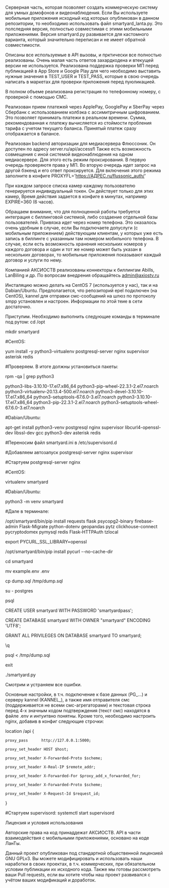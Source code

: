 Серверная часть, которая позволяет создать коммерческую систему для умных домофонов и видеонаблюдения. Если Вы используете мобильные приложения исходный код которых опубликован в данном репозитории, то необходимо использовать файл smartyard_lanta.py. Это полследняя версия, полностью совместимая с этими мобильными приложениями. Версия smartyard.py развивается для кастомного варианта, который значительно переписан и не имеет обратной совместимости.

Описаны все используемые в API вызовы, и прктически все полностью реализованы. Очень малая часть ответов захардкодена и втекущей версии не используется. 
Реализована поддержка проверки МП перед публикацией в App Store и Google Play для чего необходимо выставить нужные значения в TEST_USER и TEST_PASS, которые в свою очередь написать в маркетах для проверки приложения перед пуюликацией. 

В полном объеме реализована регистрация по телефонному номеру, с проверкой с помощью СМС.

Реализован прием платежей через ApplePay, GooglePay и SberPay через Сбербанк с использованием колбэка с ассимитричным шифрованием. Это позволяет принимать платежи в реальном времени. Сумма, рекомендованная к платежу вычисляется из стоймости пробления тарифа с учетом текущего баланса. Принятый платеж сразу отображается в балансе. 

Реализован backend авторизации для медиасервера Флюссоник. Он доступен по адресу server.ru/api/accessfl Также есть возможность совмещения с иной системой видеонаблюдения на одном медиасервере. Для этого есть режим проксирования. В первую очередь проверяютя права у МП. Во вторую очередь идет запрос на другой бэкенд и его ответ проксируется. Для включения этого режима заполните в конфиге PROXYFL='https://АДРЕС.ru/flussonic_auth/'

При каждом запросе списка камер каждому пользователю генерируется индивидуальный токен. Он действует только для этих камер, Время действия задается в конфиге в минутах, например EXPIRE=360 (6 часов).

Обращаем внимание, что для полноценной работы требуется интеграция с биллинговой системой, либо создаение отдельной базы пользователей. Привязка идет через номер телефона. Это оказалось очень удобным в случае, если Вы подключаете допуслуги (с мобильным приложением) действующим клиентам, у которых уже есть запись в биллинге с указанным там номером мобильного телефона. В случае, если есть возможность хранения нескольких номеров у каждого договора и один и тот же номер может быть указан в нескольких договорах, то мобильные приложения показывают каждый договор и услуги по нему.

Компанией АКСИОСТВ реализованы коннекторы к биллингам Abills, LanBiling и др. По вопросам внедрения обращайтесь admin@axiostv.ru

Инсталяцию можно делать на CentOS 7 (используется у нас), так и на Dabian/Ubuntu. Предполагается, что репозиторий epel подключен (на CentOS), kannel для отправки смс-сообщений на шлюз по протоколу smpp установлен и настроен. Информации по этой теие в сети достаточно. 

Приступим. Необходимо выполнить следующие команды в терминале под рутом:
cd /opt

mkdir smartyard


#CentOS:

yum install -y python3-virtualenv postgresql-server nginx supervisor asterisk redis

#Проверяем. В итоге должны установиться пакеты:

rpm -qa | grep python3

python3-libs-3.10.10-17.el7.x86_64
python3-pip-wheel-22.3.1-2.el7.noarch
python3-virtualenv-20.13.4-500.el7.noarch
python3-devel-3.10.10-17.el7.x86_64
python3-setuptools-67.6.0-3.el7.noarch
python3-3.10.10-17.el7.x86_64
python3-pip-22.3.1-2.el7.noarch
python3-setuptools-wheel-67.6.0-3.el7.noarch


#Dabian/Ubuntu:

apt-get install python3-venv postgresql nginx supervisor libcurl4-openssl-dev libssl-dev gcc python3-dev asterisk redis

#Переносим файл smartyard.ini в /etc/supervisord.d 

#Добавляем автозапуск postgresql-server nginx supervisor

#Стартуем postgresql-server nginx


#CentOS:

virtualenv smartyard


#Dabian/Ubuntu:

python3 -m venv smartyard


#Дале в терминале:

/opt/smartyard/bin/pip install requests flask psycopg2-binary firebase-admin Flask-Migrate python-dotenv geopandas pytz clickhouse-connect pycryptodomex pymysql redis Flask-HTTPAuth tzlocal

export PYCURL_SSL_LIBRARY=openssl

/opt/smartyard/bin/pip install pycurl --no-cache-dir
 

cd smartyard

mv example.env .env

cp dump.sql /tmp/dump.sql

su - postgres

psql

CREATE USER smartyard WITH PASSWORD 'smartyardpass';

CREATE DATABASE smartyard WITH OWNER "smartyard" ENCODING 'UTF8';

GRANT ALL PRIVILEGES ON DATABASE smartyard TO smartyard;

\q

psql < /tmp/dump.sql

exit

./smartyard.py

Смотрим и устраняем все ошибки.

Основные настройки, в т.ч. подключение к базе данных (PG_...) и серверу kannel (KANNEL_), а также имя отправителя смс (поддерживается не всеми смс-агрегаторами) и текстовая строка перед 4-х значным кодом подтверждения (текст смс) находятся в файле .env и интуитвно понятны. Кроме того, необходимо настроить nginx, добавив в конфиг следующие строчки:
 
 location /api {
 
    proxy_pass      http://127.0.0.1:5000;
    
    proxy_set_header HOST $host;
    
    proxy_set_header X-Forwarded-Proto $scheme;
    
    proxy_set_header X-Real-IP $remote_addr;
    
    proxy_set_header X-Forwarded-For $proxy_add_x_forwarded_for;
    
    proxy_set_header X-Forwarded-Proto $scheme;
    
    proxy_set_header X-Request-Id $request_id;
    
  }

#Стартуем supervisord:
systemctl start supervisord


Лицензия и условия использования

Авторские права на код принаддежат АКСИОСТВ.
API в части взаимодействия с мобильными приложениями, основано на коде ЛанТы.

Данный проект опубликован под стандартной общественной лицензией GNU GPLv3. Вы можете модифицировать и использовать наши наработки в своих проектах, в т.ч. коммерческих, при обязательном условии публикации их исходного кода. Также мы готовы рассмотреть ваши Pull requests, если вы хотите чтобы наш проект развивался с учётом ваших модификаций и доработок.
